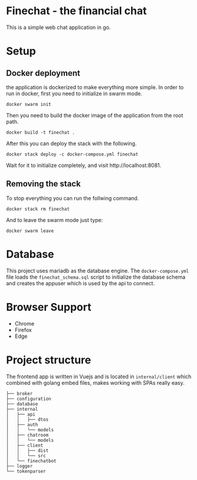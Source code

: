 # Finechat - the financial chat
This is a simple web chat application in go.

# Setup

## Docker deployment
the application is dockerized to make everything more simple. In order to run in docker, first you need to initialize in swarm mode.

`docker swarm init`

Then you need to build the docker image of the application from the root path.

`docker build -t finechat .`

After this you can deploy the stack with the following.

`docker stack deploy -c docker-compose.yml finechat`

Wait for it to initialize completely, and visit http://localhost:8081.

## Removing the stack

To stop everything you can run the follwing command.

`docker stack rm finechat`

And to leave the swarm mode just type:

`docker swarm leave`

# Database
This project uses mariadb as the database engine. The `docker-compose.yml` file loads the `finechat_schema.sql` script to initialize the database schema and creates the appuser which is used by the api to connect.

# Browser Support

- Chrome
- Firefox
- Edge

# Project structure

The frontend app is written in Vuejs and is located in `internal/client` which combined with golang embed files, makes working with SPAs really easy.

```cli
├── broker
├── configuration
├── database
├── internal
│   ├── api
│   │   ├── dtos
│   ├── auth
│   │   └── models
│   ├── chatroom
│   │   └── models
│   ├── client
│   │   ├── dist
│   │   └── src
│   └── finechatbot
├── logger
└── tokenparser
```
